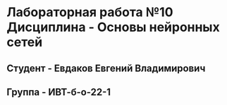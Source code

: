 # Лабораторная работа №10 Дисциплина - Основы нейронных сетей
## Студент - Евдаков Евгений Владимирович
## Группа - ИВТ-б-о-22-1
